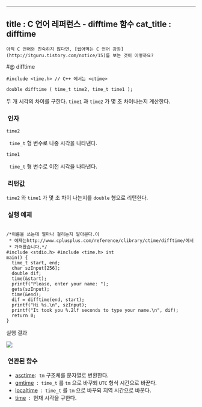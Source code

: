 ----------------
title : C 언어 레퍼런스 - difftime 함수
cat_title :  difftime
--------------



```warning
아직 C 언어와 친숙하지 않다면, [씹어먹는 C 언어 강좌](http://itguru.tistory.com/notice/15)를 보는 것이 어떻까요?

```

#@ difftime

```info
#include <time.h> // C++ 에서는 <ctime>

double difftime ( time_t time2, time_t time1 );
```


두 개 시각의 차이를 구한다.
`time1` 과 `time2` 가 몇 초 차이나는지 계산한다.



###  인자




`time2`

  `time_t` 형 변수로 나중 시각을 나타낸다.

`time1`

  `time_t` 형 변수로 이전 시각을 나타낸다.



###  리턴값




`time2` 와 `time1` 가 몇 초 차이 나는지를 `double` 형으로 리턴한다.



###  실행 예제




```cpp-formatted

/*이름을 쓰는데 얼마나 걸리는지 알아온다.이
 * 예제는http://www.cplusplus.com/reference/clibrary/ctime/difftime/에서
 * 가져왔습니다.*/
#include <stdio.h> #include <time.h> int
main() {
  time_t start, end;
  char szInput[256];
  double dif;
  time(&start);
  printf("Please, enter your name: ");
  gets(szInput);
  time(&end);
  dif = difftime(end, start);
  printf("Hi %s.\n", szInput);
  printf("It took you %.2lf seconds to type your name.\n", dif);
  return 0;
}
```


실행 결과


![](http://img1.daumcdn.net/thumb/R1920x0/?fname=http%3A%2F%2Fcfile29.uf.tistory.com%2Fimage%2F177A173A4D15F9B43D6540)



###  연관된 함수


*  [asctime](http://itguru.tistory.com/116):  `tm` 구조체를 문자열로 변환한다.
*  [gmtime](http://itguru.tistory.com/119)  :  `time_t` 를 `tm` 으로 바꾸되 `UTC` 형식 시간으로 바꾼다.
*  [localtime](http://itguru.tistory.com/120)  :  `time_t` 를 `tm` 으로 바꾸되 지역 시간으로 바꾼다.
*  [time](http://itguru.tistory.com/114)  :  현재 시각을 구한다.